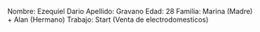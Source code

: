 Nombre: Ezequiel Dario
Apellido: Gravano
Edad: 28
Familia: Marina (Madre) + Alan (Hermano)
Trabajo: Start (Venta de electrodomesticos)